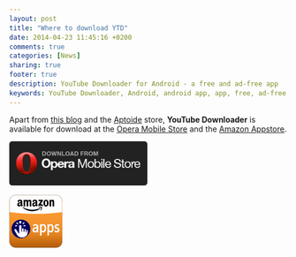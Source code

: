 ```yaml
---
layout: post
title: "Where to download YTD"
date: 2014-04-23 11:45:16 +0200
comments: true
categories: [News]
sharing: true
footer: true
description: YouTube Downloader for Android - a free and ad-free app
keywords: YouTube Downloader, Android, android app, app, free, ad-free, no ads, dentex, video, YouTube, downloader
---
```


Apart from [this blog](http://dentex.github.io/files/apk/latest/dentex.youtube.downloader.apk) and the [Aptoide](http://dentex.store.aptoide.com/app/market/dentex.youtube.downloader/86/5596189/YouTube%20Downloader) store, **YouTube Downloader** is available for download at the [Opera Mobile Store](http://apps.opera.com/youtube_downloader_and_audio_converterextractor.html) and the [Amazon Appstore](http://www.amazon.com/gp/product/B00BGF3LFE).

[![opera_link](/images/others/opera_badge.png)](http://apps.opera.com/youtube_downloader_and_audio_converterextractor.html)

[![amazon_link](/images/others/amazon-icon.png)](http://www.amazon.com/gp/product/B00BGF3LFE)

